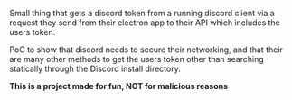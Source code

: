 Small thing that gets a discord token from a running discord client via a request they send from their electron app to their API which includes the users token.

PoC to show that discord needs to secure their networking, and that their are many other methods to get the users token other than searching statically through the Discord install directory.

**This is a project made for fun, NOT for malicious reasons**
